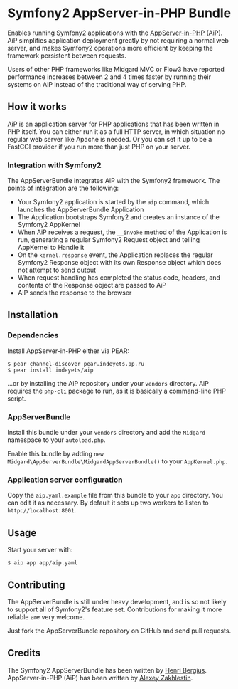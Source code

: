 # Symfony2 AppServer-in-PHP Bundle

Enables running Symfony2 applications with the [AppServer-in-PHP](https://github.com/indeyets/appserver-in-php) (AiP). AiP simplifies application deployment greatly by not requiring a normal web server, and makes Symfony2 operations more efficient by keeping the framework persistent between requests.

Users of other PHP frameworks like Midgard MVC or Flow3 have reported performance increases between 2 and 4 times faster by running their systems on AiP instead of the traditional way of serving PHP.

## How it works

AiP is an application server for PHP applications that has been written in PHP itself. You can either run it as a full HTTP server, in which situation no regular web server like Apache is needed. Or you can set it up to be a FastCGI provider if you run more than just PHP on your server.

### Integration with Symfony2

The AppServerBundle integrates AiP with the Symfony2 framework. The points of integration are the following:

* Your Symfony2 application is started by the `aip` command, which launches the AppServerBundle Application
* The Application bootstraps Symfony2 and creates an instance of the Symfony2 AppKernel
* When AiP receives a request, the `__invoke` method of the Application is run, generating a regular Symfony2 Request object and telling AppKernel to Handle it
* On the `kernel.response` event, the Application replaces the regular Symfony2 Response object with its own Response object which does not attempt to send output
* When request handling has completed the status code, headers, and contents of the Response object are passed to AiP
* AiP sends the response to the browser

## Installation

### Dependencies

Install AppServer-in-PHP either via PEAR:

    $ pear channel-discover pear.indeyets.pp.ru
    $ pear install indeyets/aip

...or by installing the AiP repository under your `vendors` directory. AiP requires the `php-cli` package to run, as it is basically a command-line PHP script.

### AppServerBundle

Install this bundle under your `vendors` directory and add the `Midgard` namespace to your `autoload.php`.

Enable this bundle by adding `new Midgard\AppServerBundle\MidgardAppServerBundle()` to your `AppKernel.php`.

### Application server configuration

Copy the `aip.yaml.example` file from this bundle to your `app` directory. You can edit it as necessary. By default it sets up two workers to listen to `http://localhost:8001`.

## Usage

Start your server with:

    $ aip app app/aip.yaml

## Contributing

The AppServerBundle is still under heavy development, and is so not likely to support all of Symfony2's feature set. Contributions for making it more reliable are very welcome.

Just fork the AppServerBundle repository on GitHub and send pull requests.

## Credits

The Symfony2 AppServerBundle has been written by [Henri Bergius](http://bergie.iki.fi/). AppServer-in-PHP (AiP) has been written by [Alexey Zakhlestin](https://github.com/indeyets).
